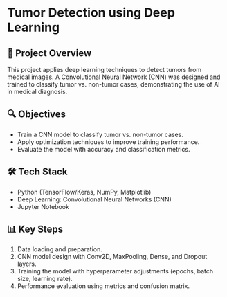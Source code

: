 # Tumor Detection using Deep Learning

## 📌 Project Overview
This project applies deep learning techniques to detect tumors from medical images. A Convolutional Neural Network (CNN) was designed and trained to classify tumor vs. non-tumor cases, demonstrating the use of AI in medical diagnosis.

## 🔍 Objectives
- Train a CNN model to classify tumor vs. non-tumor cases.
- Apply optimization techniques to improve training performance.
- Evaluate the model with accuracy and classification metrics.

## 🛠️ Tech Stack
- Python (TensorFlow/Keras, NumPy, Matplotlib)
- Deep Learning: Convolutional Neural Networks (CNN)
- Jupyter Notebook

## 📊 Key Steps
1. Data loading and preparation.  
2. CNN model design with Conv2D, MaxPooling, Dense, and Dropout layers.  
3. Training the model with hyperparameter adjustments (epochs, batch size, learning rate).  
4. Performance evaluation using metrics and confusion matrix. 
